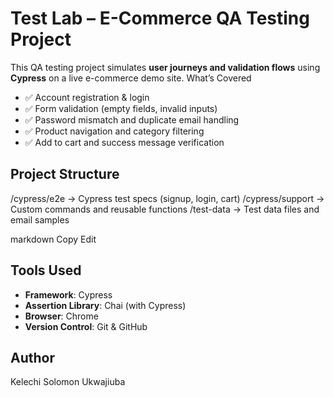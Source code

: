 # Test Lab – E-Commerce QA Testing Project
This QA testing project simulates **user journeys and validation flows** using **Cypress** on a live e-commerce demo site.
 What’s Covered
- ✅ Account registration & login
- ✅ Form validation (empty fields, invalid inputs)
- ✅ Password mismatch and duplicate email handling
- ✅ Product navigation and category filtering
- ✅ Add to cart and success message verification

##  Project Structure
/cypress/e2e → Cypress test specs (signup, login, cart)
/cypress/support → Custom commands and reusable functions
/test-data → Test data files and email samples

markdown
Copy
Edit

##  Tools Used
- **Framework**: Cypress
- **Assertion Library**: Chai (with Cypress)
- **Browser**: Chrome
- **Version Control**: Git & GitHub

##  Author
Kelechi Solomon Ukwajiuba


